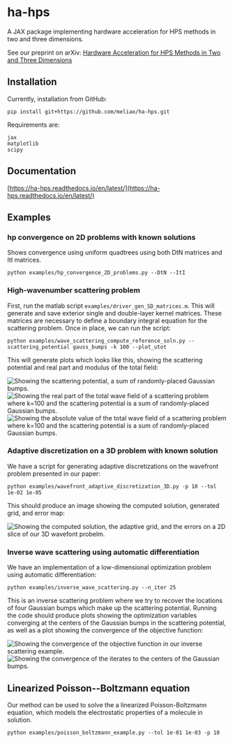 # ha-hps
A JAX package implementing hardware acceleration for HPS methods in two and three dimensions.

See our preprint on arXiv: [Hardware Acceleration for HPS Methods in Two and Three Dimensions](https://arxiv.org/abs/2503.17535)

## Installation

Currently, installation from GitHub: 

```
pip install git+https://github.com/meliao/ha-hps.git
```

Requirements are:
```
jax
matplotlib
scipy
```

## Documentation

[https://ha-hps.readthedocs.io/en/latest/](https://ha-hps.readthedocs.io/en/latest/)

## Examples


### hp convergence on 2D problems with known solutions

Shows convergence using uniform quadtrees using both DtN matrices and ItI matrices.
```
python examples/hp_convergence_2D_problems.py --DtN --ItI
```

### High-wavenumber scattering problem

First, run the matlab script `examples/driver_gen_SD_matrices.m`. This will generate and save exterior single and double-layer kernel matrices. These matrices are necessary to define a boundary integral equation for the scattering problem.
Once in place, we can run the script:
```
python examples/wave_scattering_compute_reference_soln.py --scattering_potential gauss_bumps -k 100 --plot_utot
```
This will generate plots which looks like this, showing the scattering potential and real part and modulus of the total field: 

![Showing the scattering potential, a sum of randomly-placed Gaussian bumps.](.github/assets/k_100_gauss_bumps_q.svg)
![Showing the real part of the total wave field of a scattering problem where k=100 and the scattering potential is a sum of randomly-placed Gaussian bumps.](.github/assets/k_100_gauss_bumps_utot_ground_truth_real.svg)
![Showing the absolute value of the total wave field of a scattering problem where k=100 and the scattering potential is a sum of randomly-placed Gaussian bumps.](.github/assets/k_100_gauss_bumps_utot_ground_truth_abs.svg)


### Adaptive discretization on a 3D problem with known solution

We have a script for generating adaptive discretizations on the wavefront problem presented in our paper:

```
python examples/wavefront_adaptive_discretization_3D.py -p 10 --tol 1e-02 1e-05
```

This should produce an image showing the computed solution, generated grid, and error map:

![Showing the computed solution, the adaptive grid, and the errors on a 2D slice of our 3D wavefont probelm.](.github/assets/wavefront_soln_tol_1e-05.svg)


### Inverse wave scattering using automatic differentiation

We have an implementation of a low-dimensional optimization problem using automatic differentiation:

```
python examples/inverse_wave_scattering.py --n_iter 25
```

This is an inverse scattering problem where we try to recover the locations of four Gaussian bumps which make up the scattering potential. Running the code should produce plots showing the optimization variables converging at the centers of the Gaussian bumps in the scattering potential, as well as a plot showing the convergence of the objective function:

![Showing the convergence of the objective function in our inverse scattering example.](.github/assets/inverse_scattering_residuals.svg)
![Showing the convergence of the iterates to the centers of the Gaussian bumps.](.github/assets/inverse_scattering_iterates.svg)

## Linearized Poisson--Boltzmann equation

Our method can be used to solve the a linearized Poisson-Boltzmann equation, which models the electrostatic properties of a molecule in solution. 

```
python examples/poisson_boltzmann_example.py --tol 1e-01 1e-03 -p 10 
```